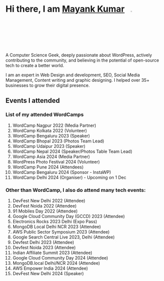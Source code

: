 # Hi there, I am [Mayank Kumar](https://markmemayank.com/)&nbsp;&nbsp;&nbsp;<img width="3%" src="https://i.imgur.com/u2WLlB8.gif" />

A Computer Science Geek, deeply passionate about WordPress, actively contributing to the community, and believing in the potential of open-source tech to create a better world.

I am an expert in Web Design and development, SEO, Social Media Management, Content writing and graphic designing. I helped over 35+ businesses to grow their digital presence.

## Events I attended

### List of my attended WordCamps
1. WordCamp Nagpur 2022 (Media Partner)
2. WordCamp Kolkata 2022 (Volunteer)
3. WordCamp Bengaluru 2023 (Speaker)
4. WordCamp Bhopal 2023 (Photos Team Lead)
5. WordCamp Udaipur 2023 (Speaker)
6. WordCamp Nepal 2024 (Speaker/Photos Table Team Lead)
7. WordCamp Asia 2024 (Media Partner)
8. WordPress Photo Festival 2024 (Volunteer)
9. WordCamp Pune 2024 (Attendees)
10. WordCamp Bengaluru 2024 (Sponsor - InstaWP)
11. WordCamp Delhi 2024 (Organiser) - Upcoming on 1 Dec
   
### Other than WordCamp, I also do attend many tech events:
1. DevFest New Delhi 2022 (Attendee)
2. DevFest Noida 2022 (Attendee)
3. 91 Mobiles Day 2022 (Attendee)
4. Google Cloud Community Day (GCCD) 2023 (Attendee)
5. Electronics Rocks 2023 Delhi (Expo Pass)
6. MongoDB Local Delhi NCR 2023 (Attendee)
7. AWS Public Sector Symposium 2023 (Attendee)
8. Google Search Central Live 2023, Delhi (Attendee)
9. Devfest Delhi 2023 (Attendee)
10. Devfest Noida 2023 (Attendee)
11. Indian Affiliate Summit 2023 (Attendee)
14. Google Cloud Community Day 2024 (Attendee)
15. MongoDB.local Delhi/NCR 2024 (Attendee)
16. AWS Empower India 2024 (Attendee)
17. DevFest New Delhi 2024 (Speaker)
